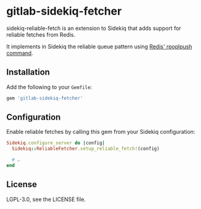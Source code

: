 gitlab-sidekiq-fetcher
======================

sidekiq-reliable-fetch is an extension to Sidekiq that adds support for reliable
fetches from Redis.

It implements in Sidekiq the reliable queue pattern using [Redis' rpoplpush
command](http://redis.io/commands/rpoplpush#pattern-reliable-queue).

## Installation

Add the following to your `Gemfile`:

```ruby
gem 'gitlab-sidekiq-fetcher'
```

## Configuration

Enable reliable fetches by calling this gem from your Sidekiq configuration:

```ruby
Sidekiq.configure_server do |config|
  Sidekiq::ReliableFetcher.setup_reliable_fetch!(config)

  # …
end
```

## License

LGPL-3.0, see the LICENSE file.
